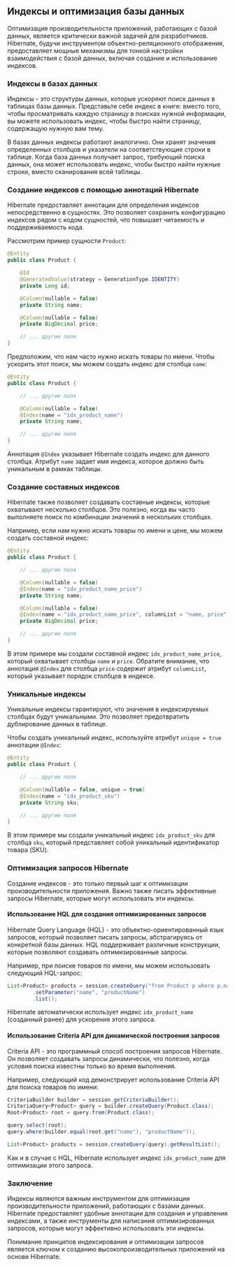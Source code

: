 ## Индексы и оптимизация базы данных

Оптимизация производительности приложений, работающих с базой данных, является критически важной задачей для разработчиков. Hibernate, будучи инструментом объектно-реляционного отображения, предоставляет мощные механизмы для тонкой настройки взаимодействия с базой данных, включая создание и использование индексов.

### Индексы в базах данных

Индексы - это структуры данных, которые ускоряют поиск данных в таблицах базы данных. Представьте себе индекс в книге: вместо того, чтобы просматривать каждую страницу в поисках нужной информации, вы можете использовать индекс, чтобы быстро найти страницу, содержащую нужную вам тему.

В базах данных индексы работают аналогично. Они хранят значения определенных столбцов и указатели на соответствующие строки в таблице. Когда база данных получает запрос, требующий поиска данных, она может использовать индекс, чтобы быстро найти нужные строки, вместо сканирования всей таблицы.

### Создание индексов с помощью аннотаций Hibernate

Hibernate предоставляет аннотации для определения индексов непосредственно в сущностях. Это позволяет сохранить конфигурацию индексов рядом с кодом сущностей, что повышает читаемость и поддерживаемость кода.

Рассмотрим пример сущности `Product`:

```java
@Entity
public class Product {

    @Id
    @GeneratedValue(strategy = GenerationType.IDENTITY)
    private Long id;

    @Column(nullable = false)
    private String name;

    @Column(nullable = false)
    private BigDecimal price;

    // ... другие поля
}
```

Предположим, что нам часто нужно искать товары по имени. Чтобы ускорить этот поиск, мы можем создать индекс для столбца `name`:

```java
@Entity
public class Product {

    // ... другие поля

    @Column(nullable = false)
    @Index(name = "idx_product_name")
    private String name;

    // ... другие поля
}
```

Аннотация `@Index` указывает Hibernate создать индекс для данного столбца. Атрибут `name` задает имя индекса, которое должно быть уникальным в рамках таблицы.

### Создание составных индексов

Hibernate также позволяет создавать составные индексы, которые охватывают несколько столбцов. Это полезно, когда вы часто выполняете поиск по комбинации значений в нескольких столбцах.

Например, если нам нужно искать товары по имени и цене, мы можем создать составной индекс:

```java
@Entity
public class Product {

    // ... другие поля

    @Column(nullable = false)
    @Index(name = "idx_product_name_price")
    private String name;

    @Column(nullable = false)
    @Index(name = "idx_product_name_price", columnList = "name, price")
    private BigDecimal price;

    // ... другие поля
}
```

В этом примере мы создали составной индекс `idx_product_name_price`, который охватывает столбцы `name` и `price`. Обратите внимание, что аннотация `@Index` для столбца `price` содержит атрибут `columnList`, который указывает порядок столбцов в индексе.

### Уникальные индексы

Уникальные индексы гарантируют, что значения в индексируемых столбцах будут уникальными. Это позволяет предотвратить дублирование данных в таблице.

Чтобы создать уникальный индекс, используйте атрибут `unique = true` аннотации `@Index`:

```java
@Entity
public class Product {

    // ... другие поля

    @Column(nullable = false, unique = true)
    @Index(name = "idx_product_sku")
    private String sku;

    // ... другие поля
}
```

В этом примере мы создали уникальный индекс `idx_product_sku` для столбца `sku`, который представляет собой уникальный идентификатор товара (SKU).

### Оптимизация запросов Hibernate

Создание индексов - это только первый шаг к оптимизации производительности приложения. Важно также писать эффективные запросы Hibernate, которые могут использовать эти индексы.

#### Использование HQL для создания оптимизированных запросов

Hibernate Query Language (HQL) - это объектно-ориентированный язык запросов, который позволяет писать запросы, абстрагируясь от конкретной базы данных. HQL поддерживает различные конструкции, которые позволяют создавать оптимизированные запросы.

Например, при поиске товаров по имени, мы можем использовать следующий HQL-запрос:

```java
List<Product> products = session.createQuery("from Product p where p.name = :name", Product.class)
        .setParameter("name", "productName")
        .list();
```

Hibernate автоматически использует индекс `idx_product_name` (созданный ранее) для ускорения этого запроса.

#### Использование Criteria API для динамической  построения запросов

Criteria API - это программный способ построения запросов Hibernate. Он позволяет создавать запросы динамически, что полезно, когда условия поиска известны только во время выполнения.

Например, следующий код демонстрирует использование Criteria API для поиска товаров по имени:

```java
CriteriaBuilder builder = session.getCriteriaBuilder();
CriteriaQuery<Product> query = builder.createQuery(Product.class);
Root<Product> root = query.from(Product.class);

query.select(root);
query.where(builder.equal(root.get("name"), "productName"));

List<Product> products = session.createQuery(query).getResultList();
```

Как и в случае с HQL, Hibernate использует индекс `idx_product_name` для оптимизации этого запроса.

### Заключение

Индексы являются важным инструментом для оптимизации производительности приложений, работающих с базами данных. Hibernate предоставляет удобные аннотации для создания и управления индексами, а также инструменты для написания оптимизированных запросов, которые могут эффективно использовать эти индексы.

Понимание принципов индексирования и оптимизации запросов является ключом к созданию высокопроизводительных приложений на основе Hibernate. 
